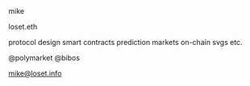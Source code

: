 ##

mike

loset.eth

protocol design
smart contracts
prediction markets
on-chain svgs
etc.

@polymarket
@bibos

mike@loset.info
